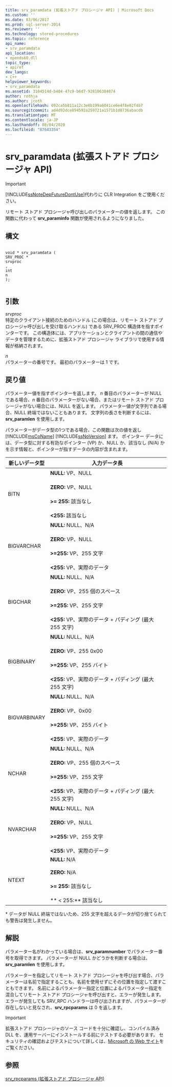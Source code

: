 ```yaml
---
title: srv_paramdata (拡張ストアド プロシージャ API) | Microsoft Docs
ms.custom: ''
ms.date: 03/06/2017
ms.prod: sql-server-2014
ms.reviewer: ''
ms.technology: stored-procedures
ms.topic: reference
api_name:
- srv_paramdata
api_location:
- opends60.dll
topic_type:
- apiref
dev_langs:
- C++
helpviewer_keywords:
- srv_paramdata
ms.assetid: 3104514d-b404-47c9-b6d7-928106384874
author: rothja
ms.author: jroth
ms.openlocfilehash: 092ca5b811a12c3e6b199a6041ce6e4f8e02f4b7
ms.sourcegitcommit: ad4d92dce894592a259721a1571b1d8736abacdb
ms.translationtype: MT
ms.contentlocale: ja-JP
ms.lasthandoff: 08/04/2020
ms.locfileid: "87643354"
---
```

# <a name="srv_paramdata-extended-stored-procedure-api"></a>srv_paramdata (拡張ストアド プロシージャ API)
    
> [!IMPORTANT]  
>  [!INCLUDE[ssNoteDepFutureDontUse](../../includes/ssnotedepfuturedontuse-md.md)]代わりに CLR Integration をご使用ください。  
  
 リモート ストアド プロシージャ呼び出しのパラメーターの値を返します。 この関数に代わって **srv_paraminfo** 関数が使用されるようになりました。  
  
## <a name="syntax"></a>構文  
  
```  
  
void * srv_paramdata (  
SRV_PROC *  
srvproc  
,  
int  
n   
);  
  
```  
  
## <a name="arguments"></a>引数  
 *srvproc*  
 特定のクライアント接続のためのハンドル (この場合は、リモート ストアド プロシージャ呼び出しを受け取るハンドル) である SRV_PROC 構造体を指すポインターです。 この構造体には、アプリケーションとクライアントの間の通信やデータを管理するために、拡張ストアド プロシージャ ライブラリで使用する情報が格納されます。  
  
 *n*  
 パラメーターの番号です。 最初のパラメーターは 1 です。  
  
## <a name="returns"></a>戻り値  
 パラメーター値を指すポインターを返します。 *n* 番目のパラメーターが NULL である場合、*n* 番目のパラメーターがない場合、またはリモート ストアド プロシージャがない場合には、NULL を返します。 パラメーター値が文字列である場合、NULL 終端ではないこともあります。 文字列の長さを判断するには、**srv_paramlen** を使用します。  
  
 パラメーターがデータ型の1つである場合、この関数は次の値を返し [!INCLUDE[msCoName](../../includes/msconame-md.md)] [!INCLUDE[ssNoVersion](../../includes/ssnoversion-md.md)] ます。 ポインター データには、データ型に対する有効なポインター (VP) か、NULL か、該当なし (N/A) かを示す情報と、ポインターが指すデータの内容が含まれます。  
  
|新しいデータ型|入力データ長|  
|--------------------|-----------------------|  
|BITN|**NULL:** VP、NULL<br /><br /> **ZERO:** VP、NULL<br /><br /> **>= 255:** 該当なし<br /><br /> **<255:** 該当なし|  
|BIGVARCHAR|**NULL:** NULL、N/A<br /><br /> **ZERO:** VP、NULL<br /><br /> **>=255:** VP、255 文字<br /><br /> **<255:** VP、実際のデータ|  
|BIGCHAR|**NULL:** NULL、N/A<br /><br /> **ZERO:** VP、255 個のスペース<br /><br /> **>=255:** VP、255 文字<br /><br /> **<255:** VP、実際のデータ + パディング (最大 255 文字)|  
|BIGBINARY|**NULL:** NULL、N/A<br /><br /> **ZERO:** VP、255 0x00<br /><br /> **>=255:** VP、255 バイト<br /><br /> **<255:** VP、実際のデータ + パディング (最大 255 文字)|  
|BIGVARBINARY|**NULL:** NULL、N/A<br /><br /> **ZERO:** VP、0x00<br /><br /> **>=255:** VP、255 バイト<br /><br /> **<255:** VP、実際のデータ|  
|NCHAR|**NULL:** NULL、N/A<br /><br /> **ZERO:** VP、255 個のスペース<br /><br /> **>=255:** VP、255 文字<br /><br /> **<255:** VP、実際のデータ + パディング (最大 255 文字)|  
|NVARCHAR|**NULL:** NULL、N/A<br /><br /> **ZERO:** VP、NULL<br /><br /> **>=255:** VP、255 文字<br /><br /> **<255:** VP、実際のデータ|  
|NTEXT|**NULL:** N/A<br /><br /> **ZERO:** N/A<br /><br /> **>= 255:** 該当なし<br /><br /> ** \< 255:** 該当なし|  
  
 \*   データが NULL 終端ではないため、255 文字を超えるデータが切り捨てられても警告は発生しません。  
  
## <a name="remarks"></a>解説  
 パラメーター名がわかっている場合は、**srv_paramnumber** でパラメーター番号を取得できます。 パラメーターが NULL かどうかを判断する場合は、**srv_paramlen** を使用します。  
  
 パラメーターを指定してリモート ストアド プロシージャを呼び出す場合、パラメーターは名前で指定することも、名前を使用せずにその位置を指定して渡すこともできます。 名前によるパラメーター指定と位置によるパラメーター指定を混合してリモート ストアド プロシージャを呼び出すと、エラーが発生します。 エラーが発生しても SRV_RPC ハンドラーは呼び出されますが、パラメーターが存在しないと見なされ、**srv_rpcparams** は 0 を返します。  
  
> [!IMPORTANT]  
>  拡張ストアド プロシージャのソース コードを十分に確認し、コンパイル済み DLL を、運用サーバーにインストールする前にテストする必要があります。 セキュリティの確認およびテストについて詳しくは、[Microsoft の Web サイト](https://go.microsoft.com/fwlink/?LinkID=54761&amp;clcid=0x409https://msdn.microsoft.com/security/)をご覧ください。  
  
## <a name="see-also"></a>参照  
 [srv_rpcparams &#40;拡張ストアド プロシージャ API&#41;](srv-rpcparams-extended-stored-procedure-api.md)  
  
  
